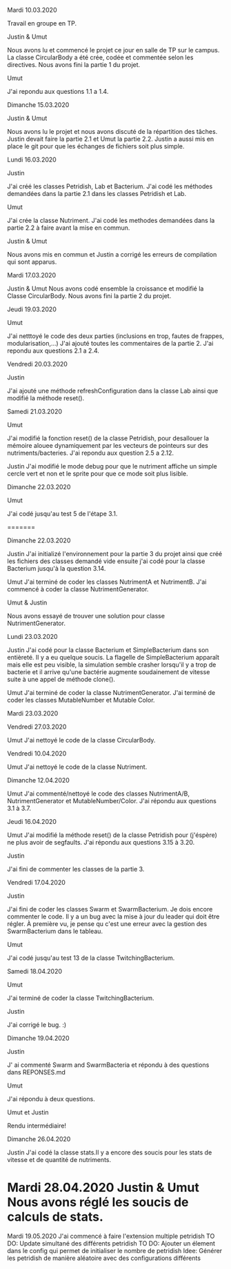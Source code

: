 Mardi 10.03.2020

Travail en groupe en TP.

Justin & Umut

Nous avons lu et commencé le projet ce jour en salle de TP sur le campus.
La classe CircularBody a été crée, codée et commentée selon les directives.
Nous avons fini la partie 1 du projet.

Umut

J'ai repondu aux questions 1.1 a 1.4.

Dimanche 15.03.2020

Justin & Umut

Nous avons lu le projet et nous avons discuté de la répartition des tâches.
Justin devait faire la partie 2.1 et Umut la partie 2.2.
Justin a aussi mis en place le git pour que les échanges de fichiers soit plus simple.

Lundi 16.03.2020

Justin

J'ai créé les classes Petridish, Lab et Bacterium.
J'ai codé les méthodes demandées dans la partie 2.1 dans les classes Petridish et Lab.

Umut

J'ai crée la classe Nutriment.
J'ai codé les methodes demandées dans la partie 2.2 à faire avant la mise en commun.

Justin & Umut

Nous avons mis en commun et Justin a corrigé les erreurs de compilation qui
sont apparus.

Mardi 17.03.2020

Justin & Umut
Nous avons codé ensemble la croissance et modifié la Classe CircularBody.
Nous avons fini la partie 2 du projet.

Jeudi 19.03.2020

Umut

J'ai netttoyé le code des deux parties (inclusions en trop, fautes de frappes, modularisation,...)
J'ai ajouté toutes les commentaires de la partie 2.
J'ai repondu aux questions 2.1 a 2.4.


Vendredi 20.03.2020

Justin 

J'ai ajouté une méthode refreshConfiguration dans la classe Lab ainsi que
modifié la méthode reset().

Samedi 21.03.2020

Umut

J'ai modifié la fonction reset() de la classe Petridish, pour desallouer
la mémoire alouee dynamiquement par les vecteurs de pointeurs sur des nutriments/bacteries.
J'ai repondu aux question 2.5 a 2.12.

Justin
J'ai modifié le mode debug pour que le nutriment affiche un simple cercle vert
et non et le sprite pour que ce mode soit plus lisible.


Dimanche 22.03.2020

Umut

J'ai codé jusqu'au test 5 de l'étape 3.1.

=======

Dimanche 22.03.2020

Justin
J'ai initializé l'environnement pour la partie 3 du projet ainsi que créé les 
fichiers des classes demandé vide ensuite j'ai codé pour la classe Bacterium jusqu'à la question 3.14.

Umut
J'ai terminé de coder les classes NutrimentA et NutrimentB.
J'ai commencé à coder la classe NutrimentGenerator.

Umut & Justin

Nous avons essayé de trouver une solution pour classe NutrimentGenerator.

Lundi 23.03.2020

Justin
J'ai codé pour la classe Bacterium et SimpleBacterium dans son entièreté.
Il y a eu quelque soucis. La flagelle de SimpleBacterium apparaît mais elle
est peu visible, la simulation semble crasher lorsqu'il y a trop de bacterie
et il arrive qu'une bactérie augmente soudainement de vitesse suite à une
appel de méthode clone().

Umut
J'ai terminé de coder la classe NutrimentGenerator.
J'ai terminé de coder les classes MutableNumber et Mutable Color.

Mardi 23.03.2020

Vendredi 27.03.2020

Umut
J'ai nettoyé le code de la classe CircularBody.

Vendredi 10.04.2020

Umut
J'ai nettoyé le code de la classe Nutriment.

Dimanche 12.04.2020

Umut
J'ai commenté/nettoyé le code des classes NutrimentA/B, NutrimentGenerator et MutableNumber/Color.
J'ai répondu aux questions 3.1 à 3.7.

Jeudi 16.04.2020

Umut
J'ai modifié la méthode reset() de la classe Petridish pour (j'éspère) ne plus avoir de segfaults.
J'ai répondu aux questions 3.15 à 3.20.

Justin

J'ai fini de commenter les classes de la partie 3.

Vendredi 17.04.2020

Justin

J'ai fini de coder les classes Swarm et SwarmBacterium. Je dois encore commenter
le code.
Il y a un bug avec la mise à jour du leader qui doit être régler.
À première vu, je pense qu c'est une erreur avec la gestion des SwarmBacterium
dans le tableau.

Umut

J'ai codé jusqu'au test 13 de la classe TwitchingBacterium.

Samedi 18.04.2020

Umut

J'ai terminé de coder la classe TwitchingBacterium.

Justin 

J'ai corrigé le bug. :)


Dimanche 19.04.2020

Justin

J' ai commenté Swarm and SwarmBacteria et répondu à des questions dans REPONSES.md

Umut

J'ai répondu à deux questions.

Umut et Justin

Rendu intermédiaire!

Dimanche 26.04.2020

Justin 
J'ai codé la classe stats.Il y a encore des soucis pour les stats de vitesse et de quantité de nutriments.


Mardi 28.04.2020
Justin & Umut
Nous avons réglé les soucis de calculs de stats. 
=======

Mardi 19.05.2020
J'ai commencé à faire l'extension multiple petridish
TO DO: Update simultané des différents petridish
TO DO: Ajouter un élement dans le config qui permet de initialiser le nombre
de petridish
Idee: Générer les petridish de manière aléatoire avec des configurations 
différents

